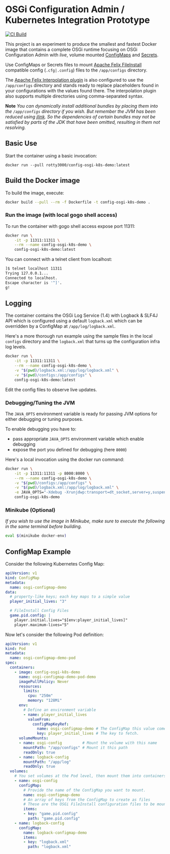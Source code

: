 # OSGi Configuration Admin / Kubernetes Integration Prototype

[![CI Build](https://github.com/rotty3000/osgi-config-aff/actions/workflows/build.yml/badge.svg)](https://github.com/rotty3000/osgi-config-aff/actions/workflows/build.yml)

This project is an experiment to produce the smallest and fastest Docker image that contains a complete OSGi runtime focusing on OSGi Configuration Admin with *live*, volume mounted [ConfigMaps](https://kubernetes.io/docs/concepts/configuration/configmap/) and [Secrets](https://kubernetes.io/docs/concepts/configuration/secret/).

Use ConfigMaps or Secrets files to mount [Apache Felix FileInstall](https://felix.apache.org/documentation/subprojects/apache-felix-file-install.html) compatible config (`.cfg|.config`) files to the `/app/configs` directory.

The [Apache Felix Interpolation plugin](https://github.com/apache/felix-dev/blob/master/configadmin-plugins/interpolation/README.md) is also configured to use the `/app/configs` directory and stands ready to replace placeholders found in your configurations with the values found there. The interpolation plugin also supports multiple directories using comma-separated syntax.

**Note** *You can dynamically install additional bundles by placing them into the `/app/configs` directory if you wish. But remember the JVM has been reduced using [jlink](https://docs.oracle.com/en/java/javase/17/docs/specs/man/jlink.html). So the dependencies of certain bundles may not be satisfied by parts of the JDK that have been omitted, resulting in them not resolving.*

## Basic Use

Start the container using a basic invocation:

```
docker run --pull rotty3000/config-osgi-k8s-demo:latest
```

## Build the Docker image

To build the image, execute:

```bash
docker build --pull --rm -f Dockerfile -t config-osgi-k8s-demo .
```

### Run the image (with local gogo shell access)

To run the container with gogo shell access expose port 11311:

```bash
docker run \
	-it -p 11311:11311 \
	--rm --name config-osgi-k8s-demo \
	config-osgi-k8s-demo:latest
```

You can connect with a telnet client from localhost:

```bash
]$ telnet localhost 11311
Trying 127.0.0.1...
Connected to localhost.
Escape character is '^]'.
g!
```

## Logging

The container contains the OSGi Log Service (1.4) with Logback & SLF4J API which is configured using a default `logback.xml` which can be overridden by a ConfigMap at `/app/log/logback.xml`.

Here's a more thorough run example using the sample files in the local `configs` directory and the `logback.xml` that turns up the configuration infra log levels.

```bash
docker run \
	-it -p 11311:11311 \
	--rm --name config-osgi-k8s-demo \
	-v "$(pwd)/logback.xml:/app/log/logback.xml" \
	-v "$(pwd)/configs:/app/configs" \
	config-osgi-k8s-demo:latest
```

Edit the config files to observe live updates.

### Debugging/Tuning the JVM

The `JAVA_OPTS` environment variable is ready for passing JVM options for either debugging or tuning purposes.

To enable debugging you have to:

* pass appropriate `JAVA_OPTS` environment variable which enable debugging
* expose the port you defined for debugging (here `8000`)

Here's a local invocation using the docker run command:

```bash
docker run \
	-it -p 11311:11311 -p 8000:8000 \
	--rm --name config-osgi-k8s-demo \
	-v "$(pwd)/configs:/app/configs" \
	-v "$(pwd)/logback.xml:/app/log/logback.xml" \
	-e JAVA_OPTS="-Xdebug -Xrunjdwp:transport=dt_socket,server=y,suspend=n,address=*:8000" \
	config-osgi-k8s-demo
```

### Minikube (Optional)

_If you wish to use the image in Minikube, make sure to execute the following in the same terminal before building._

```bash
eval $(minikube docker-env)
```

## ConfigMap Example

Consider the following Kubernetes Config Map:
```yaml
apiVersion: v1
kind: ConfigMap
metadata:
  name: osgi-configmap-demo
data:
  # property-like keys; each key maps to a simple value
  player_initial_lives: "3"

  # FileInstall Config Files
  game.pid.config: |
	player.initial.lives="$[env:player_initial_lives]"
	player.maximum-lives="5"
```

Now let's consider the following Pod definition:
```yaml
apiVersion: v1
kind: Pod
metadata:
  name: osgi-configmap-demo-pod
spec:
  containers:
	- image: config-osgi-k8s-demo
	  name: osgi-configmap-demo-pod-demo
	  imagePullPolicy: Never
	  resources:
		limits:
		  cpu: "250m"
		  memory: "128Mi"
	  env:
		# Define an environment variable
		- name: player_initial_lives
		  valueFrom:
			configMapKeyRef:
			  name: osgi-configmap-demo # The ConfigMap this value comes from.
			  key: player_initial_lives # The key to fetch.
	  volumeMounts:
	  - name: osgi-config         # Mount the volume with this name
		mountPath: "/app/configs" # Mount it this path
		readOnly: true
	  - name: logback-config
		mountPath: "/app/log"
		readOnly: true
  volumes:
	# You set volumes at the Pod level, then mount them into containers inside that Pod
	- name: osgi-config
	  configMap:
		# Provide the name of the ConfigMap you want to mount.
		name: osgi-configmap-demo
		# An array of keys from the ConfigMap to create as files
		# These are the OSGi FileInstall configuration files to be mounted
		items:
		- key: "game.pid.config"
		  path: "game.pid.config"
	- name: logback-config
	  configMap:
		name: logback-configmap-demo
		items:
		- key: "logback.xml"
		  path: "logback.xml"
```
